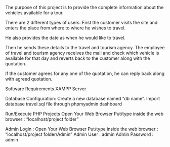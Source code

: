 
The purpose of this project is to provide the complete information about the vehicles available for a tour.

There are 2 different types of users. First the customer visits the site and enters the place from where to where he wishes to travel.

He also provides the date as when he would like to travel.

Then he sends these details to the travel and tourism agency. The employee of travel and tourism agency receives the mail and check which vehicle is available for that day and reverts back to the customer along with the quotation.

If the customer agrees for any one of the quotation, he can reply back along with agreed quotation.

Software Requirements
XAMPP Server


Database Configuration:
Create a new database named “db name”.
Import database travel.sql file through phpmyadmin dashboard

Run/Execute PHP Projects
Open Your Web Browser
Put/type inside the web browser : “localhost/project folder”

Admin Login : 
Open Your Web Browser
Put/type inside the web browser : “localhost/project folder/Admin”
Admin User : admin
Admin Password : admin



